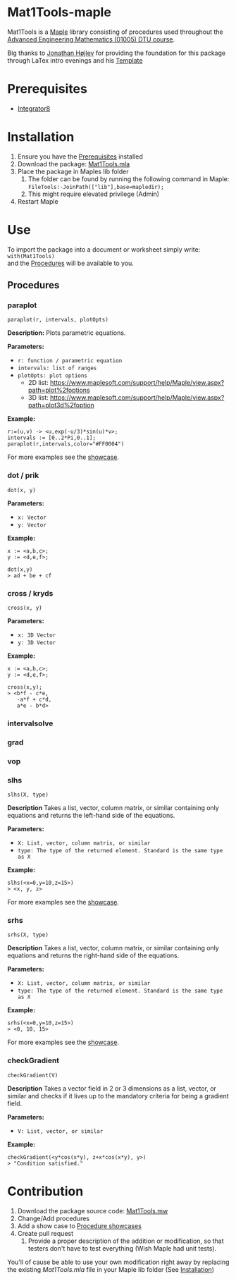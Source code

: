 # Mat1Tools-maple
Mat1Tools is a [Maple](https://www.maplesoft.com/products/maple/) library consisting of procedures used throughout the [Advanced Engineering Mathematics (01005) DTU course](https://01005.compute.dtu.dk/).

Big thanks to [Jonathan Højlev](https://www.youtube.com/channel/UCJWO_AzFZuqXoBY14JEdDXg) for providing the foundation for this package through LaTex intro evenings and his [Template](assets/God%20skabelon.mw)

# Prerequisites
- [Integrator8](https://steen-toft.dk/mat/maple/int8.htm)

# Installation
1. Ensure you have the [Prerequisites](#prerequisites) installed
2. Download the package: [Mat1Tools.mla](Mat1Tools.mla)
3. Place the package in Maples lib folder
   1. The folder can be found by running the following command in Maple: `FileTools:-JoinPath(["lib"],base=mapledir);`
   2. This might require elevated privilege (Admin)
4. Restart Maple

# Use
To import the package into a document or worksheet simply write: `with(Mat1Tools)`  
and the [Procedures](#procedures) will be available to you.
## Procedures
### paraplot
`paraplot(r, intervals, plotOpts)`  

**Description:** Plots parametric equations.

**Parameters:**
- `r: function / parametric equation`
- `intervals: list of ranges`
- `plotOpts: plot options`
  - 2D list: https://www.maplesoft.com/support/help/Maple/view.aspx?path=plot%2foptions
  - 3D list: https://www.maplesoft.com/support/help/Maple/view.aspx?path=plot3d%2foption

**Example:**
```
r:=(u,v) -> <u,exp(-u/3)*sin(u)*v>;
intervals := [0..2*Pi,0..1];
paraplot(r,intervals,color="#FF0004")
```

For more examples see the [showcase](Procedure%20showcases/paraplot.mw).

### dot / prik
`dot(x, y)`

**Parameters:**
- `x: Vector`
- `y: Vector`

**Example:**
```
x := <a,b,c>;
y := <d,e,f>;

dot(x,y)
> ad + be + cf
```
### cross / kryds
`cross(x, y)`

**Parameters:**
- `x: 3D Vector`
- `y: 3D Vector`

**Example:**
```
x := <a,b,c>;
y := <d,e,f>;

cross(x,y);
> <b*f - c*e,
   -a*f + c*d,
   a*e - b*d>
```
### intervalsolve

### grad

### vop

### slhs
`slhs(X, type)`

**Description**
Takes a list, vector, column matrix, or similar containing only equations and returns the left-hand side of the equations.

**Parameters:**
- `X: List, vector, column matrix, or similar`
- `type: The type of the returned element. Standard is the same type as X`

**Example:**
```
slhs(<x=0,y=10,z=15>)
> <x, y, z>
```
For more examples see the [showcase](Procedure%20showcases/slhs.mw).

### srhs
`srhs(X, type)`

**Description**
Takes a list, vector, column matrix, or similar containing only equations and returns the right-hand side of the equations.

**Parameters:**
- `X: List, vector, column matrix, or similar`
- `type: The type of the returned element. Standard is the same type as X`

**Example:**
```
srhs(<x=0,y=10,z=15>)
> <0, 10, 15>
```
For more examples see the [showcase](Procedure%20showcases/srhs.mw).

### checkGradient
`checkGradient(V)`

**Description**
Takes a vector field in 2 or 3 dimensions as a list, vector, or similar and checks if it lives up to the mandatory criteria for being a gradient field.

**Parameters:**
- `V: List, vector, or similar`

**Example:**
```
checkGradient(<y*cos(x*y), z+x*cos(x*y), y>)
> "Condition satisfied."
```

# Contribution

1. Download the package source code: [Mat1Tools.mw](Mat1Tools.mw)
2. Change/Add procedures
3. Add a show case to [Procedure showcases](Procedure%20showcases)
4. Create pull request
   1. Provide a proper description of the addition or modification, so that testers don't have to test everything (Wish Maple had unit tests).

You'll of cause be able to use your own modification right away by replacing the existing *Mat1Tools.mla* file in your Maple lib folder (See [Installation](#installation))
